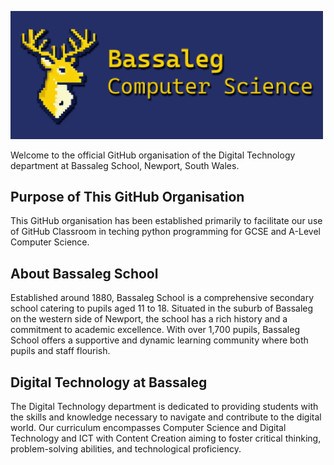 <p align = "left">
  <img src="https://github.com/Bassaleg-School/.github/blob/main/profile/digitech%20banner.png?raw=true" width="500">
</p>

Welcome to the official GitHub organisation of the Digital Technology department at Bassaleg School, Newport, South Wales.

## Purpose of This GitHub Organisation

This GitHub organisation has been established primarily to facilitate our use of GitHub Classroom in teching python programming for GCSE and A-Level Computer Science.

## About Bassaleg School

Established around 1880, Bassaleg School is a comprehensive secondary school catering to pupils aged 11 to 18. Situated in the suburb of Bassaleg on the western side of Newport, the school has a rich history and a commitment to academic excellence. With over 1,700 pupils, Bassaleg School offers a supportive and dynamic learning community where both pupils and staff flourish.

## Digital Technology at Bassaleg

The Digital Technology department is dedicated to providing students with the skills and knowledge necessary to navigate and contribute to the digital world. Our curriculum encompasses Computer Science and Digital Technology and ICT with Content Creation aiming to foster critical thinking, problem-solving abilities, and technological proficiency.
